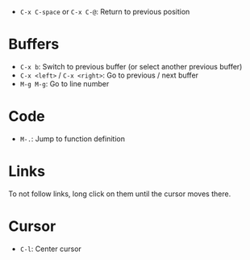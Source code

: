 - `C-x C-space` or `C-x C-@`: Return to previous position

# Buffers

- `C-x b`: Switch to previous buffer (or select another previous buffer)
- `C-x <left>` / `C-x <right>`: Go to previous / next buffer
- `M-g M-g`: Go to line number

# Code

- `M-.`: Jump to function definition

# Links

To not follow links, long click on them until the cursor moves there.

# Cursor

- `C-l`: Center cursor
